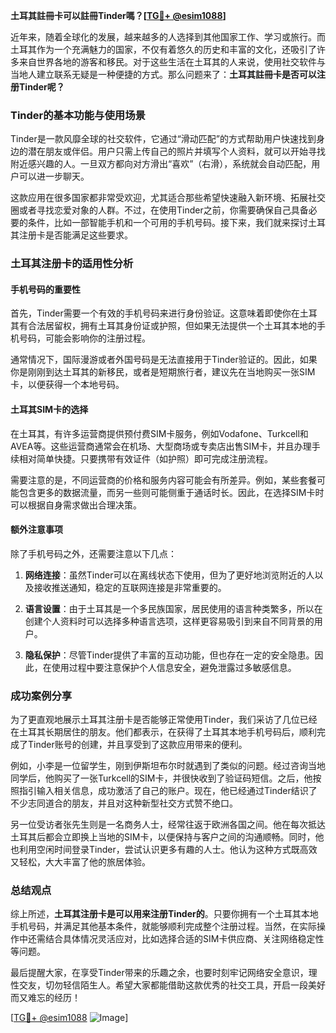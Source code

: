 **土耳其註冊卡可以註冊Tinder嗎？[[TG💪+ @esim1088](https://t.me/s/esim1088)]**

近年来，随着全球化的发展，越来越多的人选择到其他国家工作、学习或旅行。而土耳其作为一个充满魅力的国家，不仅有着悠久的历史和丰富的文化，还吸引了许多来自世界各地的游客和移民。对于这些生活在土耳其的人来说，使用社交软件与当地人建立联系无疑是一种便捷的方式。那么问题来了：**土耳其註冊卡是否可以注册Tinder呢？**

### Tinder的基本功能与使用场景

Tinder是一款风靡全球的社交软件，它通过“滑动匹配”的方式帮助用户快速找到身边的潜在朋友或伴侣。用户只需上传自己的照片并填写个人资料，就可以开始寻找附近感兴趣的人。一旦双方都向对方滑出“喜欢”（右滑），系统就会自动匹配，用户可以进一步聊天。

这款应用在很多国家都非常受欢迎，尤其适合那些希望快速融入新环境、拓展社交圈或者寻找恋爱对象的人群。不过，在使用Tinder之前，你需要确保自己具备必要的条件，比如一部智能手机和一个可用的手机号码。接下来，我们就来探讨土耳其注册卡是否能满足这些要求。

### 土耳其注册卡的适用性分析

#### 手机号码的重要性

首先，Tinder需要一个有效的手机号码来进行身份验证。这意味着即使你在土耳其有合法居留权，拥有土耳其身份证或护照，但如果无法提供一个土耳其本地的手机号码，可能会影响你的注册过程。

通常情况下，国际漫游或者外国号码是无法直接用于Tinder验证的。因此，如果你是刚刚到达土耳其的新移民，或者是短期旅行者，建议先在当地购买一张SIM卡，以便获得一个本地号码。

#### 土耳其SIM卡的选择

在土耳其，有许多运营商提供预付费SIM卡服务，例如Vodafone、Turkcell和AVEA等。这些运营商通常会在机场、大型商场或专卖店出售SIM卡，并且办理手续相对简单快捷。只要携带有效证件（如护照）即可完成注册流程。

需要注意的是，不同运营商的价格和服务内容可能会有所差异。例如，某些套餐可能包含更多的数据流量，而另一些则可能侧重于通话时长。因此，在选择SIM卡时可以根据自身需求做出合理决策。

#### 额外注意事项

除了手机号码之外，还需要注意以下几点：

1. **网络连接**：虽然Tinder可以在离线状态下使用，但为了更好地浏览附近的人以及接收推送通知，稳定的互联网连接是非常重要的。
   
2. **语言设置**：由于土耳其是一个多民族国家，居民使用的语言种类繁多，所以在创建个人资料时可以选择多种语言选项，这样更容易吸引到来自不同背景的用户。

3. **隐私保护**：尽管Tinder提供了丰富的互动功能，但也存在一定的安全隐患。因此，在使用过程中要注意保护个人信息安全，避免泄露过多敏感信息。

### 成功案例分享

为了更直观地展示土耳其注册卡是否能够正常使用Tinder，我们采访了几位已经在土耳其长期居住的朋友。他们都表示，在获得了土耳其本地手机号码后，顺利完成了Tinder账号的创建，并且享受到了这款应用带来的便利。

例如，小李是一位留学生，刚到伊斯坦布尔时就遇到了类似的问题。经过咨询当地同学后，他购买了一张Turkcell的SIM卡，并很快收到了验证码短信。之后，他按照指引输入相关信息，成功激活了自己的账户。现在，他已经通过Tinder结识了不少志同道合的朋友，并且对这种新型社交方式赞不绝口。

另一位受访者张先生则是一名商务人士，经常往返于欧洲各国之间。他在每次抵达土耳其后都会立即换上当地的SIM卡，以便保持与客户之间的沟通顺畅。同时，他也利用空闲时间登录Tinder，尝试认识更多有趣的人士。他认为这种方式既高效又轻松，大大丰富了他的旅居体验。

### 总结观点

综上所述，**土耳其注册卡是可以用来注册Tinder的**。只要你拥有一个土耳其本地手机号码，并满足其他基本条件，就能够顺利完成整个注册过程。当然，在实际操作中还需结合具体情况灵活应对，比如选择合适的SIM卡供应商、关注网络稳定性等问题。

最后提醒大家，在享受Tinder带来的乐趣之余，也要时刻牢记网络安全意识，理性交友，切勿轻信陌生人。希望大家都能借助这款优秀的社交工具，开启一段美好而又难忘的经历！

[[TG💪+ @esim1088](https://t.me/s/esim1088) ![Image](https://i.postimg.cc/4NQfJmqS/Snipaste-2025-05-13-00-14-12.png)]